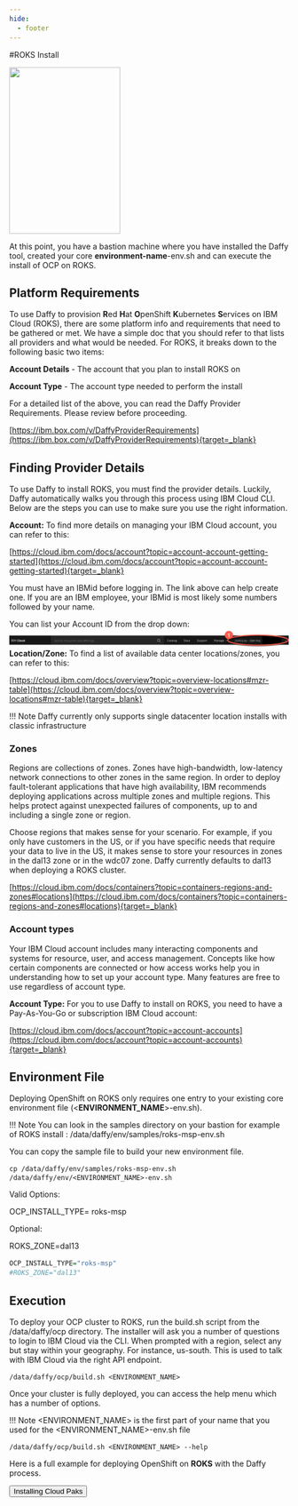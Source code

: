 ```yaml
---
hide:
  - footer
---
```


<script>
  document.title = "Deploy OCP - ROKS";
</script>
#ROKS Install

<img src='../images/ROKS.jpeg'   align="top" width="200"  height="300" style = "float">

At this point, you have a bastion machine where you have installed the Daffy tool, created your core <b>environment-name</b>-env.sh and can execute the install of OCP on ROKS.

## Platform Requirements

To use Daffy to provision <b>R</b>ed <b>H</b>at <b>O</b>penShift <b>K</b>ubernetes <b>S</b>ervices on IBM Cloud (ROKS), there are some platform info and requirements that need to be gathered or met. We have a simple doc that you should refer to that lists all providers and what would be needed. For ROKS, it breaks down to the following basic two items:

<b>Account Details</b> - The account that you plan to install ROKS on

<b>Account Type</b> - The account type needed to perform the install

For a detailed list of the above, you can read the Daffy Provider Requirements. Please review before proceeding.

[https://ibm.box.com/v/DaffyProviderRequirements](https://ibm.box.com/v/DaffyProviderRequirements){target=_blank}

## Finding Provider Details

To use Daffy to install ROKS, you must find the provider details. Luckily, Daffy automatically walks you through this process using IBM Cloud CLI. Below are the steps you can use to make sure you use the right information.

<b>Account:</b>
To find more details on managing your IBM Cloud account, you can refer to this:

[https://cloud.ibm.com/docs/account?topic=account-account-getting-started](https://cloud.ibm.com/docs/account?topic=account-account-getting-started){target=_blank}

You must have an IBMid before logging in. The link above can help create one. If you are an IBM employee, your IBMid is most likely some numbers followed by your name.

You can list your Account ID from the drop down:
<img src="../images/download.jpeg" style="float: left; margin-right: 10px;" />

<br style="clear:both" />
<b>Location/Zone:</b>
To find a list of available data center locations/zones, you can refer to this:

[https://cloud.ibm.com/docs/overview?topic=overview-locations#mzr-table](https://cloud.ibm.com/docs/overview?topic=overview-locations#mzr-table){target=_blank}


!!! Note
      Daffy currently only supports single datacenter location installs with classic infrastructure

### Zones

Regions are collections of zones. Zones have high-bandwidth, low-latency network connections to other zones in the same region. In order to deploy fault-tolerant applications that have high availability, IBM recommends deploying applications across multiple zones and multiple regions. This helps protect against unexpected failures of components, up to and including a single zone or region.

Choose regions that makes sense for your scenario. For example, if you only have customers in the US, or if you have specific needs that require your data to live in the US, it makes sense to store your resources in zones in the dal13 zone or in the wdc07 zone. Daffy currently defaults to dal13 when deploying a ROKS cluster.

[https://cloud.ibm.com/docs/containers?topic=containers-regions-and-zones#locations](https://cloud.ibm.com/docs/containers?topic=containers-regions-and-zones#locations){target=_blank}

### Account types
Your IBM Cloud account includes many interacting components and systems for resource, user, and access management. Concepts like how certain components are connected or how access works help you in understanding how to set up your account type. Many features are free to use regardless of account type.

<b>Account Type:</b>
For you to use Daffy to install on ROKS, you need to have a Pay-As-You-Go or subscription IBM Cloud account:

[https://cloud.ibm.com/docs/account?topic=account-accounts](https://cloud.ibm.com/docs/account?topic=account-accounts){target=_blank}

## Environment File

Deploying OpenShift on ROKS only requires one entry to your existing core environment file (<**ENVIRONMENT_NAME**>-env.sh).



!!! Note
      You can look in the samples directory on your bastion for example of ROKS install : /data/daffy/env/samples/roks-msp-env.sh



You can copy the sample file to build your new environment  file.
```console
cp /data/daffy/env/samples/roks-msp-env.sh /data/daffy/env/<ENVIRONMENT_NAME>-env.sh
```
Valid Options:

OCP_INSTALL_TYPE= roks-msp



Optional:

ROKS_ZONE=dal13

```R
OCP_INSTALL_TYPE="roks-msp"
#ROKS_ZONE="dal13"

```
## Execution

To deploy your OCP cluster to ROKS, run the build.sh script from the /data/daffy/ocp directory. The installer will ask you a number of questions to login to IBM Cloud via the CLI. When prompted with a region, select any but stay within your geography. For instance, us-south. This is used to talk with IBM Cloud via the right API endpoint.
```console
/data/daffy/ocp/build.sh <ENVIRONMENT_NAME>
```
Once your cluster is fully deployed, you can access the help menu which has a number of options.

!!! Note
      &lt;ENVIRONMENT_NAME&gt; is the first part of your name that you used for the <ENVIRONMENT_NAME>-env.sh file

```console
/data/daffy/ocp/build.sh <ENVIRONMENT_NAME> --help
```

Here is a full example for deploying OpenShift on <b>ROKS</b> with the Daffy process.

<button onclick="location.href='../../Cloud-Paks/'" class="custom-btn btn-7">Installing Cloud Paks</button>
